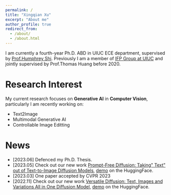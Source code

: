 ```yaml
---
permalink: /
title: "Xingqian Xu"
excerpt: "About me"
author_profile: true
redirect_from: 
  - /about/
  - /about.html
---
```


I am currently a fourth-year Ph.D. ABD in UIUC ECE department, supervised by [Prof.Humphrey Shi](https://www.honghuishi.com/). Previously I am a member of [IFP Group at UIUC](https://ifp-uiuc.github.io/) and jointly supervised by Prof.Thomas Huang before 2020.

Research Interest
======

My current research focuses on **Generative AI** in **Computer Vision**, particularly I am recently working on:

* Text2Image
* Multimodal Generative AI
* Controllable Image Editting


News
======
* [2023.06] Defenced my Ph.D. Thesis.
* [2023.05] Check out our new work [Prompt-Free Diffusion: Taking" Text" out of Text-to-Image Diffusion Models](https://arxiv.org/abs/2211.08332), [demo](https://huggingface.co/spaces/shi-labs/Prompt-Free-Diffusion) on the HuggingFace.
* [2023.03] One paper accepted by CVPR 2023
* [2022.11] Check out our new work [Versatile Diffusion: Text, Images and Variations All in One Diffusion Model](https://arxiv.org/abs/2305.16223), [demo](https://huggingface.co/spaces/shi-labs/Versatile-Diffusion) on the HuggingFace.
